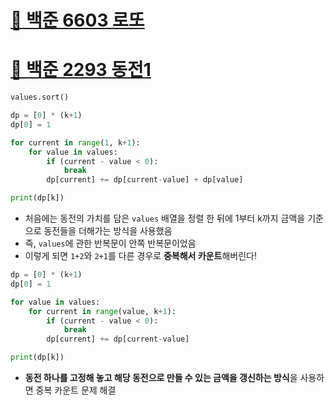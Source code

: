 # [🔗 백준 6603 로또](https://www.acmicpc.net/problem/6603)


# [🔗 백준 2293 동전1](https://www.acmicpc.net/problem/2293)

```python
values.sort()

dp = [0] * (k+1)
dp[0] = 1

for current in range(1, k+1):
    for value in values:
        if (current - value < 0):
            break
        dp[current] += dp[current-value] + dp[value]

print(dp[k])
```
- 처음에는 동전의 가치를 담은 `values` 배열을 정렬 한 뒤에 1부터 k까지 금액을 기준으로 동전들을 더해가는 방식을 사용했음
- 즉, `values`에 관한 반복문이 안쪽 반복문이었음
- 이렇게 되면 `1+2`와 `2+1`를 다른 경우로 **중복해서 카운트**해버린다!


```python
dp = [0] * (k+1)
dp[0] = 1

for value in values:
    for current in range(value, k+1):
        if (current - value < 0):
            break
        dp[current] += dp[current-value]

print(dp[k])
```
- **동전 하나를 고정해 놓고 해당 동전으로 만들 수 있는 금액을 갱신하는 방식**을 사용하면 중복 카운트 문제 해결

